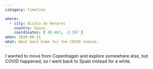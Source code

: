 ```yaml
---
category: timeline

where:
  - city: Alcala de Henares
    country: Spain
    coordinates: [ 40.467, -3.367 ]
when: 2020-08-31
what: Went back home for the COVID season.
---
```


I wanted to move from Copenhagen and explore somewhere else, but COVID happened, so I went back to Spain instead for a while.
